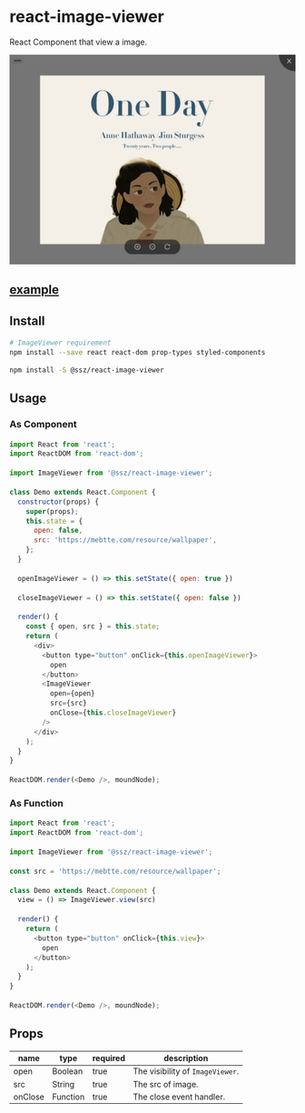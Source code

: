 # react-image-viewer
React Component that view a image.

![](./example/screenshot.png)

## [example](https://mebtte.github.io/react-image-viewer/example)

## Install
```bash
# ImageViewer requirement
npm install --save react react-dom prop-types styled-components
```
```bash
npm install -S @ssz/react-image-viewer
```

## Usage
### As Component
```js
import React from 'react';
import ReactDOM from 'react-dom';

import ImageViewer from '@ssz/react-image-viewer';

class Demo extends React.Component {
  constructor(props) {
    super(props);
    this.state = {
      open: false,
      src: 'https://mebtte.com/resource/wallpaper',
    };
  }

  openImageViewer = () => this.setState({ open: true })

  closeImageViewer = () => this.setState({ open: false })

  render() {
    const { open, src } = this.state;
    return (
      <div>
        <button type="button" onClick={this.openImageViewer}>
          open
        </button>
        <ImageViewer
          open={open}
          src={src}
          onClose={this.closeImageViewer}
        />
      </div>
    );
  }
}

ReactDOM.render(<Demo />, moundNode);
```
### As Function
```js
import React from 'react';
import ReactDOM from 'react-dom';

import ImageViewer from '@ssz/react-image-viewer';

const src = 'https://mebtte.com/resource/wallpaper';

class Demo extends React.Component {
  view = () => ImageViewer.view(src)

  render() {
    return (
      <button type="button" onClick={this.view}>
        open
      </button>
    );
  }
}

ReactDOM.render(<Demo />, moundNode);
```

## Props
| name | type | required  | description |
| --- | --- | --- | --- |
| open | Boolean | true | The visibility of `ImageViewer`. |
| src | String | true | The src of image. |
| onClose | Function | true | The close event handler. |
